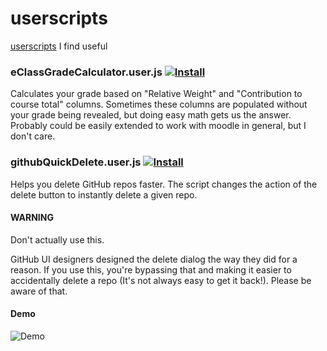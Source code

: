 # userscripts
[userscripts](https://greasyfork.org/en/help/installing-user-scripts)  I find useful

### eClassGradeCalculator.user.js [![Install](https://img.shields.io/badge/userscript-install-blue)](https://github.com/Mattwmaster58/userscripts/raw/master/eClassGradeCalculator.user.js)

Calculates your grade based on "Relative Weight" and "Contribution to course total" columns. Sometimes these columns are populated without your grade being revealed, but doing easy math gets us the answer. Probably could be easily extended to work with moodle in general, but I don't care.

### githubQuickDelete.user.js [![Install](https://img.shields.io/badge/userscript-install-blue)](https://github.com/Mattwmaster58/userscripts/raw/master/githubQuickDelete.user.js)

Helps you delete GitHub repos faster. The script changes the action of the delete button to instantly delete a given repo.

#### WARNING

Don't actually use this.

GitHub UI designers designed the delete dialog the way they did for a reason. If you use this, you're bypassing that and making it easier to accidentally delete a repo (It's not always easy to get it back!). Please be aware of that.

#### Demo

![Demo](./githubQuickDelete_demo.gif)
